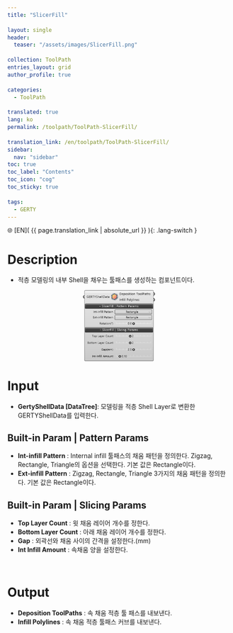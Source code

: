 ```yaml
---
title: "SlicerFill"

layout: single
header:
  teaser: "/assets/images/SlicerFill.png"

collection: ToolPath
entries_layout: grid
author_profile: true

categories:
  - ToolPath

translated: true
lang: ko
permalink: /toolpath/ToolPath-SlicerFill/

translation_link: /en/toolpath/ToolPath-SlicerFill/
sidebar:
  nav: "sidebar"
toc: true
toc_label: "Contents"
toc_icon: "cog"
toc_sticky: true

tags: 
  - GERTY
---
```


🌐 [EN]( {{ page.translation_link | absolute_url }} ){: .lang-switch }

# Description

* 적층 모델링의 내부 Shell을 채우는 툴패스를 생성하는 컴포넌트이다.

<p align="center">  <img src="/assets/images/SlicerFill.png" align="center" width="32%"></p>

# Input

* **GertyShellData [DataTree]**: 모델링을 적층 Shell Layer로 변환한 GERTYShellData를 입력한다.

## Built-in Param | Pattern Params

* **Int-infill Pattern** : Internal infill 툴패스의 채움 패턴을 정의한다. Zigzag, Rectangle, Triangle의 옵션을 선택한다. 기본 값은 Rectangle이다.
* **Ext-infill Pattern** :  Zigzag, Rectangle, Triangle 3가지의 채움 패턴을 정의한다. 기본 값은 Rectangle이다.

## Built-in Param | Slicing Params

* **Top Layer Count** : 윗 채움 레이어 개수를 정한다.
* **Bottom Layer Count** : 아래 채움 레이어 개수를 정한다.
* **Gap** : 외곽선와 채움 사이의 간격을 설정한다.(mm)
* **Int Infill Amount** : 속채움 양을 설정한다.

<br>

# Output

* **Deposition ToolPaths** : 속 채움 적층 툴 패스를 내보낸다.
* **Infill Polylines** : 속 채움 적층 툴패스 커브를 내보낸다.